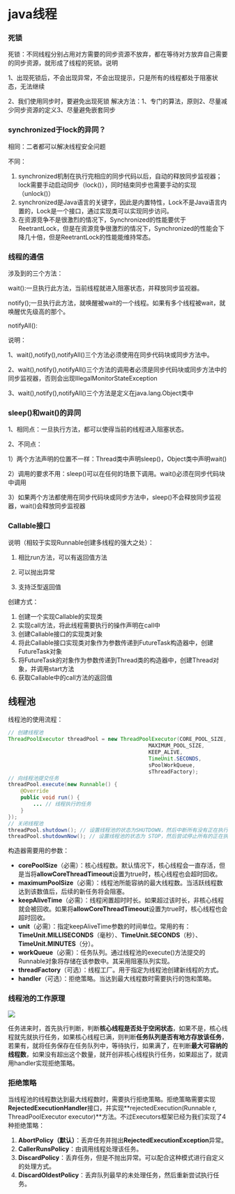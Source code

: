 # java线程

### 死锁

死锁：不同线程分别占用对方需要的同步资源不放弃，都在等待对方放弃自己需要的同步资源，就形成了线程的死锁。说明

1、出现死锁后，不会出现异常，不会出现提示，只是所有的线程都处于阻塞状态，无法继续

2、我们使用同步时，要避免出现死锁
解决方法：1、专门的算法，原则2、尽量减少同步资源的定义3、尽量避免嵌套同步

### synchronized于lock的异同？

相同：二者都可以解决线程安全问题

不同：

1. synchronized机制在执行完相应的同步代码以后，自动的释放同步监视器；lock需要手动启动同步（lock()），同时结束同步也需要手动的实现（unlock()）
2. synchronized是Java语言的关键字，因此是内置特性，Lock不是Java语言内置的，Lock是一个接口，通过实现类可以实现同步访问。
3. 在资源竞争不是很激烈的情况下，Synchronized的性能要优于ReetrantLock，但是在资源竞争很激烈的情况下，Synchronized的性能会下降几十倍，但是ReetrantLock的性能能维持常态。

### 线程的通信

涉及到的三个方法：

wait():一旦执行此方法，当前线程就进入阻塞状态，并释放同步监视器。

notify();一旦执行此方法，就唤醒被wait的一个线程。如果有多个线程被wait，就唤醒优先级高的那个。

notifyAll():

说明：

1、wait(),notify(),notifyAll()三个方法必须使用在同步代码块或同步方法中。

2、wait(),notify(),notifyAll()三个方法的调用者必须是同步代码块或同步方法中的同步监视器，否则会出现IllegalMonitorStateException

3、wait(),notify(),notifyAll()三个方法是定义在java.lang.Object类中

### sleep()和wait()的异同

1、相同点：一旦执行方法，都可以使得当前的线程进入阻塞状态。

2、不同点：

1）两个方法声明的位置不一样：Thread类中声明sleep()，Object类中声明wait()

2）调用的要求不用：sleep()可以在任何的场景下调用。wait()必须在同步代码块中调用

3）如果两个方法都使用在同步代码块或同步方法中，sleep()不会释放同步监视器，wait()会释放同步监视器

### Callable接口

说明（相较于实现Runnable创建多线程的强大之处）：

1. 相比run方法，可以有返回值方法

2. 可以抛出异常

3. 支持泛型返回值

创建方式：

1. 创建一个实现Callable的实现类
2. 实现call方法，将此线程需要执行的操作声明在call中
3. 创建Callable接口的实现类对象
4. 将此Callable接口实现类对象作为参数传递到FutureTask构造器中，创建FutureTask对象
5. 将FutureTask的对象作为参数传递到Thread类的构造器中，创建Thread对象，并调用start方法
6. 获取Callable中的call方法的返回值

## 线程池

线程池的使用流程：

```java
// 创建线程池
ThreadPoolExecutor threadPool = new ThreadPoolExecutor(CORE_POOL_SIZE,
                                             MAXIMUM_POOL_SIZE,
                                             KEEP_ALIVE,
                                             TimeUnit.SECONDS,
                                             sPoolWorkQueue,
                                             sThreadFactory);
// 向线程池提交任务
threadPool.execute(new Runnable() {
    @Override
    public void run() {
        ... // 线程执行的任务
    }
});
// 关闭线程池
threadPool.shutdown(); // 设置线程池的状态为SHUTDOWN，然后中断所有没有正在执行任务的线程
threadPool.shutdownNow(); // 设置线程池的状态为 STOP，然后尝试停止所有的正在执行或暂停任务的线程，并返回等待执行任务的列表
```

构造器需要用的参数：

- **corePoolSize**（必需）：核心线程数。默认情况下，核心线程会一直存活，但是当将**allowCoreThreadTimeout**设置为true时，核心线程也会超时回收。
- **maximumPoolSize**（必需）：线程池所能容纳的最大线程数。当活跃线程数达到该数值后，后续的新任务将会阻塞。
- **keepAliveTime**（必需）：线程闲置超时时长。如果超过该时长，非核心线程就会被回收。如果将**allowCoreThreadTimeout**设置为true时，核心线程也会超时回收。
- **unit**（必需）：指定keepAliveTime参数的时间单位。常用的有：**TimeUnit.MILLISECONDS**（毫秒）、**TimeUnit.SECONDS**（秒）、**TimeUnit.MINUTES**（分）。
- **workQueue**（必需）：任务队列。通过线程池的execute()方法提交的Runnable对象将存储在该参数中。其采用阻塞队列实现。
- **threadFactory**（可选）：线程工厂。用于指定为线程池创建新线程的方式。
- **handler**（可选）：拒绝策略。当达到最大线程数时需要执行的饱和策略。

### 线程池的工作原理

![](D:\ZhongmingNote\Fig\线程池工作原理.png)

​		任务进来时，首先执行判断，判断**核心线程是否处于空闲状态**，如果不是，核心线程就先就执行任务，如果核心线程已满，则判断**任务队列是否有地方存放该任务**，若果有，就将任务保存在任务队列中，等待执行，如果满了，在判断**最大可容纳的线程数**，如果没有超出这个数量，就开创非核心线程执行任务，如果超出了，就调用handler实现拒绝策略。

### 拒绝策略

​		当线程池的线程数达到最大线程数时，需要执行拒绝策略。拒绝策略需要实现**RejectedExecutionHandler**接口，并实现**rejectedExecution(Runnable r, ThreadPoolExecutor executor)**方法。不过Executors框架已经为我们实现了4种拒绝策略：

1. **AbortPolicy（默认）**：丢弃任务并抛出**RejectedExecutionException**异常。
2. **CallerRunsPolicy**：由调用线程处理该任务。
3. **DiscardPolicy**：丢弃任务，但是不抛出异常。可以配合这种模式进行自定义的处理方式。
4. **DiscardOldestPolicy**：丢弃队列最早的未处理任务，然后重新尝试执行任务。

